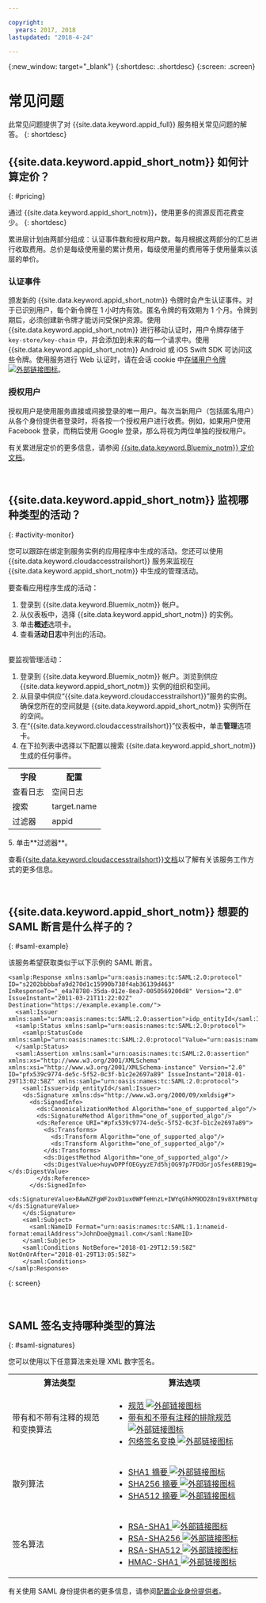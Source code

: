```yaml
---

copyright:
  years: 2017, 2018
lastupdated: "2018-4-24"

---
```


{:new_window: target="_blank"}
{:shortdesc: .shortdesc}
{:screen: .screen}


# 常见问题

此常见问题提供了对 {{site.data.keyword.appid_full}} 服务相关常见问题的解答。
{: shortdesc}


## {{site.data.keyword.appid_short_notm}} 如何计算定价？
{: #pricing}

通过 {{site.data.keyword.appid_short_notm}}，使用更多的资源反而花费变少。
{: shortdesc}

累进层计划由两部分组成：认证事件数和授权用户数。每月根据这两部分的汇总进行收取费用。总价是每级使用量的累计费用，每级使用量的费用等于使用量乘以该层的单价。

### 认证事件

颁发新的 {{site.data.keyword.appid_short_notm}} 令牌时会产生认证事件。对于已识别用户，每个新令牌在 1 小时内有效。匿名令牌的有效期为 1 个月。令牌到期后，必须创建新令牌才能访问受保护资源。使用 {{site.data.keyword.appid_short_notm}} 进行移动认证时，用户令牌存储于 `key-store/key-chain` 中，并会添加到未来的每一个请求中。使用 {{site.data.keyword.appid_short_notm}} Android 或 iOS Swift SDK 可访问这些令牌。使用服务进行 Web 认证时，请在会话 cookie 中<a href="https://github.com/ibm-cloud-security/appid-serversdk-nodejs" target="_blank">存储用户令牌 <img src="../../icons/launch-glyph.svg" alt="外部链接图标"></a>。

### 授权用户

授权用户是使用服务直接或间接登录的唯一用户。每次当新用户（包括匿名用户）从各个身份提供者登录时，将各按一个授权用户进行收费。例如，如果用户使用 Facebook 登录，而稍后使用 Google 登录，那么将视为两位单独的授权用户。

有关累进层定价的更多信息，请参阅 [{{site.data.keyword.Bluemix_notm}} 定价文档](/docs/billing-usage/how_charged.html#services)。

</br>

## {{site.data.keyword.appid_short_notm}} 监视哪种类型的活动？
{: #activity-monitor}

您可以跟踪在绑定到服务实例的应用程序中生成的活动。您还可以使用 {{site.data.keyword.cloudaccesstrailshort}} 服务来监视在 {{site.data.keyword.appid_short_notm}} 中生成的管理活动。

要查看应用程序生成的活动：

1. 登录到 {{site.data.keyword.Bluemix_notm}} 帐户。
2. 从仪表板中，选择 {{site.data.keyword.appid_short_notm}} 的实例。
3. 单击**概述**选项卡。
4. 查看**活动日志**中列出的活动。

</br>
要监视管理活动：

1. 登录到 {{site.data.keyword.Bluemix_notm}} 帐户。浏览到供应 {{site.data.keyword.appid_short_notm}} 实例的组织和空间。
2. 从目录中供应“{{site.data.keyword.cloudaccesstrailshort}}”服务的实例。确保您所在的空间就是 {{site.data.keyword.appid_short_notm}} 实例所在的空间。
3. 在“{{site.data.keyword.cloudaccesstrailshort}}”仪表板中，单击**管理**选项卡。
4. 在下拉列表中选择以下配置以搜索 {{site.data.keyword.appid_short_notm}} 生成的任何事件。
<table>
  <tr>
    <th> 字段 </th>
    <th> 配置</th>
  </tr>
  <tr>
    <td>查看日志</td>
    <td>空间日志</td>
  </tr>
  <tr>
    <td>搜索 </td>
    <td>target.name</td>
  </tr>
  <tr>
    <td>过滤器</td>
    <td>appid</td>
  </tr>
</table>
5. 单击**过滤器**。

查看[{{site.data.keyword.cloudaccesstrailshort}}文档](/docs/services/cloud-activity-tracker/index.html)以了解有关该服务工作方式的更多信息。

</br>

## {{site.data.keyword.appid_short_notm}} 想要的 SAML 断言是什么样子的？
{: #saml-example}

该服务希望获取类似于以下示例的 SAML 断言。

```
<samlp:Response xmlns:samlp="urn:oasis:names:tc:SAML:2.0:protocol" ID="s2202bbbbafa9d270d1c15990b738f4ab36139d463" InResponseTo="_e4a78780-35da-012e-8ea7-0050569200d8" Version="2.0" IssueInstant="2011-03-21T11:22:02Z" Destination="https://example.example.com/">
  <saml:Issuer xmlns:saml="urn:oasis:names:tc:SAML:2.0:assertion">idp_entityId</saml:Issuer>
  <samlp:Status xmlns:samlp="urn:oasis:names:tc:SAML:2.0:protocol">
    <samlp:StatusCode  xmlns:samlp="urn:oasis:names:tc:SAML:2.0:protocol"Value="urn:oasis:names:tc:SAML:2.0:status:Success"/>
  </samlp:Status>
  <saml:Assertion xmlns:saml="urn:oasis:names:tc:SAML:2.0:assertion" xmlns:xs="http://www.w3.org/2001/XMLSchema" xmlns:xsi="http://www.w3.org/2001/XMLSchema-instance" Version="2.0" ID="pfx539c9774-de5c-5f52-0c3f-b1c2e2697a89" IssueInstant="2018-01-29T13:02:58Z" xmlns:samlp="urn:oasis:names:tc:SAML:2.0:protocol">
    <saml:Issuer>idp_entityId</saml:Issuer>
    <ds:Signature xmlns:ds="http://www.w3.org/2000/09/xmldsig#">
      <ds:SignedInfo>
        <ds:CanonicalizationMethod Algorithm="one_of_supported_algo"/>
        <ds:SignatureMethod Algorithm="one_of_supported_algo"/>
        <ds:Reference URI="#pfx539c9774-de5c-5f52-0c3f-b1c2e2697a89">
          <ds:Transforms>
            <ds:Transform Algorithm="one_of_supported_algo"/>
            <ds:Transform Algorithm="one_of_supported_algo"/>
          </ds:Transforms>
          <ds:DigestMethod Algorithm="one_of_supported_algo"/>
          <ds:DigestValue>huywDPPfOEGyyzE7d5hjOG97p7FDdGrjoSfes6RB19g=</ds:DigestValue>
        </ds:Reference>
      </ds:SignedInfo>
 <ds:SignatureValue>BAwNZFgWF2oxD1ux0WPfeHnzL+IWYqGhkM9DD28nI9v8XtPN8tqmIb5y4bomaYknmNpWYn7TgNO2Rn/XOq+N9fTZXO2RybaC49iF+zWibRIcNwFKCCpDL6H6jA5eqJX2YKBR+K6Yt2JPoUIRLmqdgm2lMr4Nwq1KYcSzQ/yoV5W0SN/V5t8EfctFoaXVPdtfHVXkwqHeufo+L4gobFt9NRTzXB0SQEClA1L8hQ+/LhY4l46k1D0c34iWjVLZr+ecQyubf7rekOG/R7DjWCFMTke822dR+eJTPWFsHGSPWCDDHFYqB4QMinTvUnsngjY3AssPqIOjeUxjL3p+GXn8IQ==</ds:SignatureValue>
    </ds:Signature>
    <saml:Subject>
      <saml:NameID Format="urn:oasis:names:tc:SAML:1.1:nameid-format:emailAddress">JohnDoe@gmail.com</saml:NameID>
    </saml:Subject>
    <saml:Conditions NotBefore="2018-01-29T12:59:58Z" NotOnOrAfter="2018-01-29T13:05:58Z">
    </saml:Conditions>
</samlp:Response>
```
{: screen}

</br>

## SAML 签名支持哪种类型的算法
{: #saml-signatures}

您可以使用以下任意算法来处理 XML 数字签名。

<table>
  <tr>
    <th> 算法类型</th>
    <th> 算法选项</th>
  </tr>
  <tr>
    <td>带有和不带有注释的规范和变换算法</td>
    <td><ul><li><a href="http://www.w3.org/TR/2001/REC-xml-c14n-20010315" target="_blank">规范 <img src="../../icons/launch-glyph.svg" alt="外部链接图标"></a></li>
    <li><a href="http://www.w3.org/2001/10/xml-exc-c14n#" target="_blank">带有和不带有注释的排除规范 <img src="../../icons/launch-glyph.svg" alt="外部链接图标"></a></li>
    <li><a href=" http://www.w3.org/2000/09/xmldsig#enveloped-signature" target="_blank">包络签名变换 <img src="../../icons/launch-glyph.svg" alt="外部链接图标"></a></li></ul></td>
  </tr>
  <tr>
    <td>散列算法</td>
    <td><ul><li><a href="http://www.w3.org/2000/09/xmldsig#sha1" target="_blank">SHA1 摘要 <img src="../../icons/launch-glyph.svg" alt="外部链接图标"></a></li>
    <li><a href="http://www.w3.org/2001/04/xmlenc#sha256" target="_blank">SHA256 摘要 <img src="../../icons/launch-glyph.svg" alt="外部链接图标"></a></li>
    <li><a href="http://www.w3.org/2001/04/xmlenc#sha512" target="_blank">SHA512 摘要 <img src="../../icons/launch-glyph.svg" alt="外部链接图标"></a></li></ul></td>
  </tr>
  <tr>
    <td>签名算法</td>
    <td><ul><li><a href="http://www.w3.org/2000/09/xmldsig#rsa-sha1" target="_blank">RSA-SHA1 <img src="../../icons/launch-glyph.svg" alt="外部链接图标"></a></li>
    <li><a href="http://www.w3.org/2001/04/xmldsig-more#rsa-sha256" target="_blank">RSA-SHA256 <img src="../../icons/launch-glyph.svg" alt="外部链接图标"></a></li>
    <li><a href="http://www.w3.org/2001/04/xmldsig-more#rsa-sha512" target="_blank">RSA-SHA512 <img src="../../icons/launch-glyph.svg" alt="外部链接图标"></a></li>
    <li><a href="http://www.w3.org/2000/09/xmldsig#hmac-sha1" target="_blank">HMAC-SHA1 <img src="../../icons/launch-glyph.svg" alt="外部链接图标"></a></li></ul></td>
  </tr>
</table>

有关使用 SAML 身份提供者的更多信息，请参阅[配置企业身份提供者](enterprise.html)。
